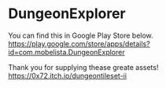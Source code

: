 # DungeonExplorer
You can find this in Google Play Store below.
https://play.google.com/store/apps/details?id=com.mobelista.DungeonExplorer

Thank you for supplying thease greate assets!
https://0x72.itch.io/dungeontileset-ii
